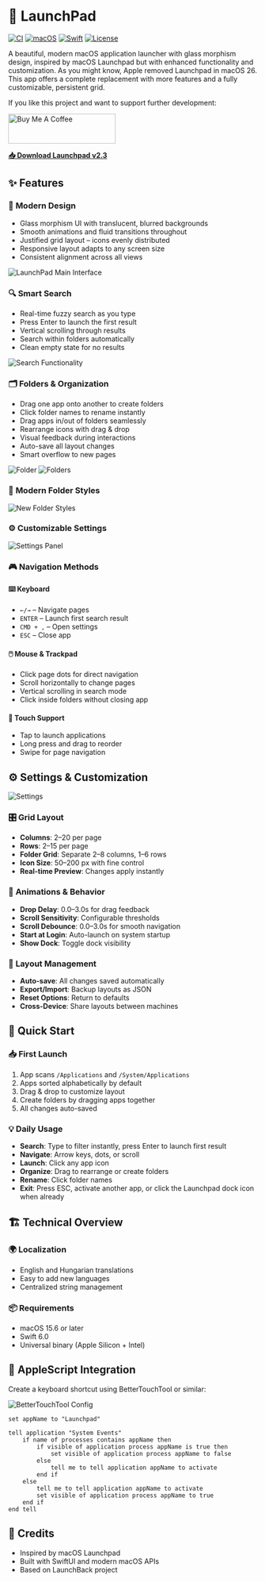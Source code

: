 # 🚀 LaunchPad

[![CI](https://github.com/kristof12345/Launchpad/actions/workflows/ci.yml/badge.svg)](https://github.com/kristof12345/Launchpad/actions/workflows/ci.yml)
[![macOS](https://img.shields.io/badge/macOS-15.6+-blue.svg)](https://www.apple.com/macos/)
[![Swift](https://img.shields.io/badge/Swift-6.0-orange.svg)](https://swift.org)
[![License](https://img.shields.io/badge/License-MIT-green.svg)](LICENSE.md)

A beautiful, modern macOS application launcher with glass morphism design, inspired by macOS Launchpad but with enhanced functionality and customization. As you might know, Apple removed Launchpad in macOS 26. This app offers a complete replacement with more features and a fully customizable, persistent grid.

If you like this project and want to support further development:

<a href="https://www.buymeacoffee.com/Waikiki.com" target="_blank"><img src="https://cdn.buymeacoffee.com/buttons/v2/default-yellow.png" alt="Buy Me A Coffee" style="height: 60px !important;width: 217px !important;" ></a>

**[📥 Download Launchpad v2.3](https://github.com/kristof12345/Launchpad/releases/download/v2.3/Launchpad.app.zip)**

## ✨ Features

### 🎨 **Modern Design**
- Glass morphism UI with translucent, blurred backgrounds
- Smooth animations and fluid transitions throughout
- Justified grid layout – icons evenly distributed
- Responsive layout adapts to any screen size
- Consistent alignment across all views

![LaunchPad Main Interface](docs/images/Launchpad-1.png)

### 🔍 **Smart Search**
- Real-time fuzzy search as you type
- Press Enter to launch the first result
- Vertical scrolling through results
- Search within folders automatically
- Clean empty state for no results

![Search Functionality](docs/images/Launchpad-2.png)

### 🗂️ **Folders & Organization**
- Drag one app onto another to create folders
- Click folder names to rename instantly
- Drag apps in/out of folders seamlessly
- Rearrange icons with drag & drop
- Visual feedback during interactions
- Auto-save all layout changes
- Smart overflow to new pages

![Folder](docs/images/Launchpad-4.png)
![Folders](docs/images/Launchpad-5.png)

### 🎨 **Modern Folder Styles**

![New Folder Styles](docs/images/Launchpad-6.png)

### ⚙️ **Customizable Settings**

![Settings Panel](docs/images/Launchpad-7.png)

### 🎮 **Navigation Methods**

#### ⌨️ **Keyboard**
- `←/→` – Navigate pages
- `ENTER` – Launch first search result
- `CMD + ,` – Open settings
- `ESC` – Close app

#### 🖱️ **Mouse & Trackpad**
- Click page dots for direct navigation
- Scroll horizontally to change pages
- Vertical scrolling in search mode
- Click inside folders without closing app

#### 📱 **Touch Support**
- Tap to launch applications
- Long press and drag to reorder
- Swipe for page navigation


## ⚙️ **Settings & Customization**

![Settings](docs/images/Launchpad-3.png)

### 🎛️ **Grid Layout**
- **Columns**: 2–20 per page
- **Rows**: 2–15 per page  
- **Folder Grid**: Separate 2–8 columns, 1–6 rows
- **Icon Size**: 50–200 px with fine control
- **Real-time Preview**: Changes apply instantly

### 🎨 **Animations & Behavior**
- **Drop Delay**: 0.0–3.0s for drag feedback
- **Scroll Sensitivity**: Configurable thresholds
- **Scroll Debounce**: 0.0–3.0s for smooth navigation
- **Start at Login**: Auto-launch on system startup
- **Show Dock**: Toggle dock visibility

### 💾 **Layout Management**
- **Auto-save**: All changes saved automatically
- **Export/Import**: Backup layouts as JSON
- **Reset Options**: Return to defaults
- **Cross-Device**: Share layouts between machines

## 🚀 Quick Start

### 📥 **First Launch**
1. App scans `/Applications` and `/System/Applications`
2. Apps sorted alphabetically by default
3. Drag & drop to customize layout
4. Create folders by dragging apps together
5. All changes auto-saved

### 💡 **Daily Usage**
- **Search**: Type to filter instantly, press Enter to launch first result
- **Navigate**: Arrow keys, dots, or scroll
- **Launch**: Click any app icon
- **Organize**: Drag to rearrange or create folders
- **Rename**: Click folder names
- **Exit**: Press ESC, activate another app, or click the Launchpad dock icon when already

## 🏗️ **Technical Overview**

### 🌍 **Localization**
- English and Hungarian translations
- Easy to add new languages
- Centralized string management

### 📦 **Requirements**
- macOS 15.6 or later
- Swift 6.0
- Universal binary (Apple Silicon + Intel)

## 🎹 AppleScript Integration

Create a keyboard shortcut using BetterTouchTool or similar:

![BetterTouchTool Config](docs/images/Launchpad-8.png)

```applescript
set appName to "Launchpad"

tell application "System Events"
	if name of processes contains appName then
		if visible of application process appName is true then
			set visible of application process appName to false
		else
			tell me to tell application appName to activate
		end if
	else
		tell me to tell application appName to activate
		set visible of application process appName to true
	end if
end tell
```

## 🙏 Credits
- Inspired by macOS Launchpad
- Built with SwiftUI and modern macOS APIs
- Based on LaunchBack project
